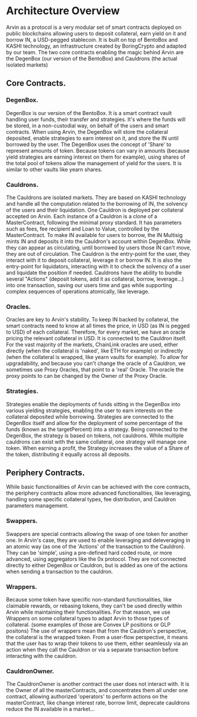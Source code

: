 # Architecture Overview

Arvin as a protocol is a very modular set of smart contracts deployed on public blockchains allowing users to deposit collateral, earn yield on it and borrow IN, a USD-pegged stablecoin. It is built on top of BentoBox and KASHI technology, an infrastructure created by BoringCrypto and adapted by our team. The two core contracts enabling the magic behind Arvin are the DegenBox (our version of the BentoBox) and Cauldrons (the actual isolated markets)

## Core Contracts.

### DegenBox.

DegenBox is our version of the BentoBox. It is a smart contract vault handling user funds, their transfer and strategies. It's where the funds will be stored, in a non-custodial way, on behalf of the users and smart contracts. When using Arvin, the DegenBox will store the collateral deposited, enable strategies to earn interest on it, and store the IN until borrowed by the user. The DegenBox uses the concept of 'Share' to represent amounts of token. Because tokens can vary in amounts (because yield strategies are earning interest on them for example), using shares of the total pool of tokens allow the management of yield for the users. It is similar to other vaults like yearn shares.

### Cauldrons.

The Cauldrons are isolated markets. They are based on KASHI technology and handle all the computation related to the borrowing of IN, the solvency of the users and their liquidation. One Cauldron is deployed per collateral accepted on Arvin. Each instance of a Cauldron is a clone of a MasterContract, following the minimal proxy standard. It has parameters such as fees, fee recipient and Loan to Value, controlled by the MasterContract. To make IN available for users to borrow, the IN Multisig mints IN and deposits it into the Cauldron's account within DegenBox. While they can appear as circulating, until borrowed by users those IN can't move, they are out of circulation. The Cauldron is the entry-point for the user, they interact with it to deposit collateral, leverage it or borrow IN. It is also the entry-point for liquidators, interacting with it to check the solvency of a user and liquidate the position if needed. Cauldrons have the ability to bundle several "Actions" (deposit tokens, add it as collateral, borrow, leverage…) into one transaction, saving our users time and gas while supporting complex sequences of operations atomically, like leverage.

### Oracles.

Oracles are key to Arvin's stability. To keep IN backed by collateral, the smart contracts need to know at all times the price, in USD (as IN is pegged to USD) of each collateral. Therefore, for every market, we have an oracle pricing the relevant collateral in USD. It is connected to the Cauldron itself. For the vast majority of the markets, ChainLink oracles are used, either directly (when the collateral is 'naked', like ETH for example) or indirectly (when the collateral is wrapped, like yearn vaults for example). To allow for upgradability, and because you can't change the oracle of a Cauldron, we sometimes use Proxy Oracles, that point to a 'real' Oracle. The oracle the proxy points to can be changed by the Owner of the Proxy Oracle.

### Strategies.

Strategies enable the deployments of funds sitting in the DegenBox into various yielding strategies, enabling the user to earn interests on the collateral deposited while borrowing. Strategies are connected to the DegenBox itself and allow for the deployment of some percentage of the funds (known as the targetPercent) into a strategy. Being connected to the DegenBox, the strategy is based on tokens, not cauldrons. While multiple cauldrons can exist with the same collateral, one strategy will manage one token. When earning a profit, the Strategy increases the value of a Share of the token, distributing it equally across all deposits.

## Periphery Contracts.

While basic functionalities of Arvin can be achieved with the core contracts, the periphery contracts allow more advanced functionalities, like leveraging, handling some specific collateral types, fee distribution, and Cauldron parameters management.

### Swappers.

Swappers are special contracts allowing the swap of one token for another one. In Arvin's case, they are used to enable leveraging and deleveraging in an atomic way (as one of the 'Actions' of the transaction to the Cauldron). They can be 'simple', using a pre-defined hard coded route, or more advanced, using aggregators like the 0x protocol. They are not connected directly to either DegenBox or Cauldron, but is added as one of the actions when sending a transaction to the cauldron.

### Wrappers.

Because some token have specific non-standard functionalities, like claimable rewards, or rebasing tokens, they can't be used directly within Arvin while maintaining their functionalities. For that reason, we use Wrappers on some collateral types to adapt Arvin to those types of collateral. (some examples of those are Convex LP positions or GLP positons) The use of wrappers mean that from the Cauldron's perspective, the collateral is the wrapped token. From a user-flow perspective, it means that the user has to wrap their tokens to use them, either seamlessly via an action when they call the Cauldron or via a separate transaction before interacting with the cauldron.

### CauldronOwner.

The CauldronOwner is another contract the user does not interact with. It is the Owner of all the masterContracts, and concentrates them all under one contract, allowing authorized 'operators' to perform actions on the masterContract, like change interest rate, borrow limit, deprecate cauldrons reduce the IN available in a market…
